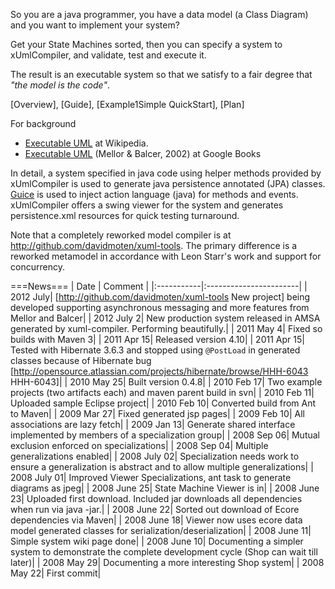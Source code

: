 So you are a java programmer, you have a data model (a Class Diagram) and you want to implement your system?

Get your State Machines sorted, then you can specify a system to xUmlCompiler, and validate, test and execute it.

The result is an executable system so that we satisfy to a fair degree that _"the model is the code"_.

[Overview], [Guide], [Example1Simple QuickStart], [Plan]

For background 
 * [Executable UML](http://en.wikipedia.org/wiki/Executable_UML) at Wikipedia.
 * [Executable UML](http://books.google.com.au/books?id=zBS0aWNjBqcC&printsec=frontcover&dq=mellor+balcer&sig=d0MsWNbJjscwjy4Uj1w6YZls-uc) (Mellor & Balcer, 2002) at Google Books

In detail, a system specified in java code using helper methods provided by xUmlCompiler is used to generate java persistence annotated (JPA) classes. [Guice](https://github.com/google/guice) is used to inject action language (java) for methods and events. xUmlCompiler offers a swing viewer for the system and generates persistence.xml resources for quick testing turnaround. 

Note that a completely reworked model compiler is at http://github.com/davidmoten/xuml-tools. The primary difference is a reworked metamodel in accordance with Leon Starr's work and support for concurrency.

===News===
| Date      | Comment     |
|:-----------|:-----------------------|
| 2012 July|  [http://github.com/davidmoten/xuml-tools New project] being developed supporting asynchronous messaging and more features from Mellor and Balcer| 
| 2012 July 2| New production system released in AMSA generated by xuml-compiler. Performing beautifully.| 
| 2011 May 4| Fixed so builds with Maven 3| 
| 2011 Apr 15| Released version 4.10| 
| 2011 Apr 15| Tested with Hibernate 3.6.3 and stopped using `@PostLoad` in generated classes because of Hibernate bug [http://opensource.atlassian.com/projects/hibernate/browse/HHH-6043 HHH-6043]| 
| 2010 May 25| Built version 0.4.8| 
| 2010 Feb 17| Two example projects (two artifacts each) and maven parent build in svn| 
| 2010 Feb 11| Uploaded sample Eclipse project| 
| 2010 Feb 10| Converted build from Ant to Maven| 
| 2009 Mar 27| Fixed generated jsp pages| 
| 2009 Feb 10| All associations are lazy fetch| 
| 2009 Jan 13| Generate shared interface implemented by members of a specialization group| 
| 2008 Sep 06| Mutual exclusion enforced on specializations| 
| 2008 Sep 04| Multiple generalizations enabled| 
| 2008 July 02| Specialization needs work to ensure a generalization is abstract and to allow multiple generalizations| 
| 2008 July 01| Improved Viewer Specializations, ant task to generate diagrams as jpeg| 
| 2008 June 25| State Machine Viewer is in| 
| 2008 June 23| Uploaded first download. Included jar downloads all dependencies when run via java -jar.| 
| 2008 June 22| Sorted out download of Ecore dependencies via Maven| 
| 2008 June 18| Viewer now uses ecore data model generated classes for serialization/deserialization| 
| 2008 June 11| Simple system wiki page done| 
| 2008 June 10| Documenting a simpler system to demonstrate the complete development cycle (Shop can wait till later)| 
| 2008 May 29| Documenting a more interesting Shop system| 
| 2008 May 22| First commit| 






